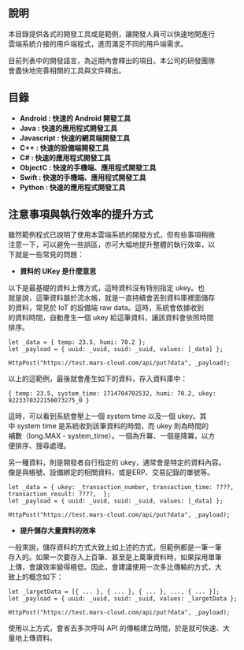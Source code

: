 
## 說明

本目錄提供各式的開發工具或是範例，讓開發人員可以快速地開進行  
雲端系統介接的用戶端程式，進而滿足不同的用戶端需求。
  
目前列表中的開發語言，為近期內會釋出的項目。本公司的研發團隊  
會盡快地完善相關的工具與文件釋出。

## 目錄

- **Android    : 快速的 Android 開發工具**
- **Java       : 快速的應用程式開發工具**
- **Javascript : 快速的網頁端開發工具**
- **C++        : 快速的設備端開發工具**
- **C#         : 快速的應用程式開發工具**
- **ObjectC    : 快速的手機端、應用程式開發工具**
- **Swift      : 快速的手機端、應用程式開發工具**
- **Python     : 快速的應用程式開發工具**
  
## 注意事項與執行效率的提升方式

雖然範例程式已說明了使用本雲端系統的開發方式，但有些事項稍微  
注意一下，可以避免一些誤區，亦可大幅地提升整體的執行效率，以  
下就是一些常見的問題：  

- **資料的 UKey 是什麼意思**

以下是最基礎的資料上傳方式，這時資料沒有特別指定 ukey。也  
就是說，這筆資料屬於流水帳，就是一直持續會丟到資料庫裡面儲存  
的資料，常見於 IoT 的設備端 raw data。這時，系統會依據收到  
的資料時間，自動產生一個 ukey 給這筆資料，讓該資料會依照時間  
排序。

```
let _data = { temp: 23.5, humi: 70.2 };  
let _payload = { uuid: _uuid, suid: _suid, values: [_data] };

HttpPost("https://test.mars-cloud.com/api/put?data", _payload);
```

以上的這範例，最後就會產生如下的資料，存入資料庫中：

```
{ temp: 23.5, system_time: 1714704702532, humi: 70.2, ukey: 9223370322150073275_0 }
```

這時，可以看到系統會壓上一個 system time 以及一個 ukey。其  
中 system time 是系統收到該筆資料的時間，而 ukey 則為時間的  
補數（long.MAX - system_time）。一個為升冪、一個是降冪，以方  
便排序、搜尋處理。

另一種資料，則是開發者自行指定的 ukey，通常會是特定的資料內容。  
像是與帳號、設備綁定的相關資料，或是ERP、交易記錄的單號等。  

```
let _data = { ukey: _transaction_number, transaction_time: ????, transaction_result: ????,  };  
let _payload = { uuid: _uuid, suid: _suid, values: [_data] };

HttpPost("https://test.mars-cloud.com/api/put?data", _payload);
```

- **提升儲存大量資料的效率**

一般來說，儲存資料的方式大致上如上述的方式，但範例都是一筆一筆  
存入的。如果一次要存入上百筆、甚至是上萬筆資料時，如果採用單筆  
上傳，會讓效率變得極低。因此，會建議使用一次多比傳輸的方式，大  
致上的概念如下：  
  
```
let _largetData = [{ ... }, { ... }, { ... }, ..., { ... }];
let _payload = { uuid: _uuid, suid: _suid, values: _largetData };

HttpPost("https://test.mars-cloud.com/api/put?data", _payload);
```

使用以上方式，會省去多次呼叫 API 的傳輸建立時間，於是就可快速、大  
量地上傳資料。


